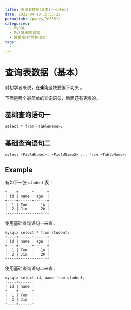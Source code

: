 ```yaml
---
title: 查询表数据(基本)——select
date: 2022-04-10 15:55:22
permalink: /pages/7e555f/
categories:
  - MySQL
  - MySQL删库跑路
  - 数据操作“增删改查”
tags:
  - 
---
```

# 查询表数据（基本）

对初学者来说，在**查询**这块要很下功夫 。

下面是两个最简单的查询语句，后面还有更难的。

## 基础查询语句一

```mysql
select * from <TableName>;
```

## 基础查询语句二

```mysql
select <FieldName1>, <FieldName2> ... from <TableName>; 
```

## Example

有如下一张 `student` 表：

```mysql
+----+------+------+
| id | name | age  |
+----+------+------+
|  1 | Tom  |   18 |
|  2 | Jim  |   20 |
+----+------+------+
```

使用基础查询语句一来查：

```mysql
mysql> select * from student;
+----+------+------+
| id | name | age  |
+----+------+------+
|  1 | Tom  |   18 |
|  2 | Jim  |   20 |
+----+------+------+
```

使用基础查询语句二来查：

```mysql
mysql> select id, name from student;
+----+------+
| id | name |
+----+------+
|  1 | Tom  |
|  2 | Jim  |
+----+------+
```

